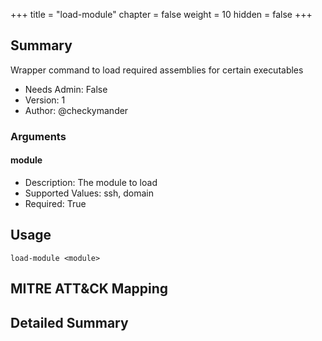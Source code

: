 +++
title = "load-module"
chapter = false
weight = 10
hidden = false
+++

## Summary
Wrapper command to load required assemblies for certain executables

- Needs Admin: False  
- Version: 1  
- Author: @checkymander  

### Arguments

#### module

- Description: The module to load
- Supported Values: ssh, domain
- Required: True

## Usage

```
load-module <module>
```

## MITRE ATT&CK Mapping

## Detailed Summary
